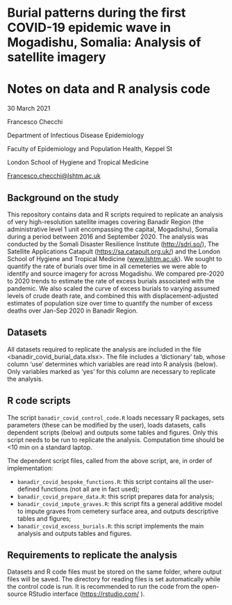 # Burial patterns during the first COVID-19 epidemic wave in Mogadishu, Somalia: Analysis of satellite imagery

# Notes on data and R analysis code
30 March 2021

Francesco Checchi

Department of Infectious Disease Epidemiology

Faculty of Epidemiology and Population Health, Keppel St

London School of Hygiene and Tropical Medicine

Francesco.checchi@lshtm.ac.uk

## Background on the study
This repository contains data and R scripts required to replicate an analysis of very high-resolution satellite images covering Banadir Region (the administrative level 1 unit encompassing the capital, Mogadishu), Somalia during a period between 2016 and September 2020. The analysis was conducted by the Somali Disaster Resilience Institute (http://sdri.so/), The Satellite Applications Catapult (https://sa.catapult.org.uk/) and the London School of Hygiene and Tropical Medicine (www.lshtm.ac.uk). We sought to quantify the rate of burials over time in all cemeteries we were able to identify and source imagery for across Mogadishu. We compared pre-2020 to 2020 trends to estimate the rate of excess burials associated with the pandemic. We also scaled the curve of excess burials to varying assumed levels of crude death rate, and combined this with displacement-adjusted estimates of population size over time to quantify the number of excess deaths over Jan-Sep 2020 in Banadir Region.

## Datasets
All datasets required to replicate the analysis are included in the file <banadir_covid_burial_data.xlsx>. The file includes a ‘dictionary’ tab, whose column ‘use’ determines which variables are read into R analysis (below). Only variables marked as ‘yes’ for this column are necessary to replicate the analysis.

## R code scripts
The script `banadir_covid_control_code.R` loads necessary R packages, sets parameters (these can be modified by the user), loads datasets, calls dependent scripts (below) and outputs some tables and figures. Only this script needs to be run to replicate the analysis. Computation time should be <10 min on a standard laptop.

The dependent script files, called from the above script, are, in order of implementation:
* `banadir_covid_bespoke_functions.R`: this script contains all the user-defined functions (not all are in fact used);
* `banadir_covid_prepare_data.R`: this script prepares data for analysis;
* `banadir_covid_impute_graves.R`: this script fits a general additive model to impute graves from cemetery surface area, and outputs descriptive tables and figures;
* `banadir_covid_excess_burials.R`: this script implements the main analysis and outputs tables and figures.

## Requirements to replicate the analysis
Datasets and R code files must be stored on the same folder, where output files will be saved. The directory for reading files is set automatically while the control code is run.
It is recommended to run the code from the open-source RStudio interface (https://rstudio.com/ ).
